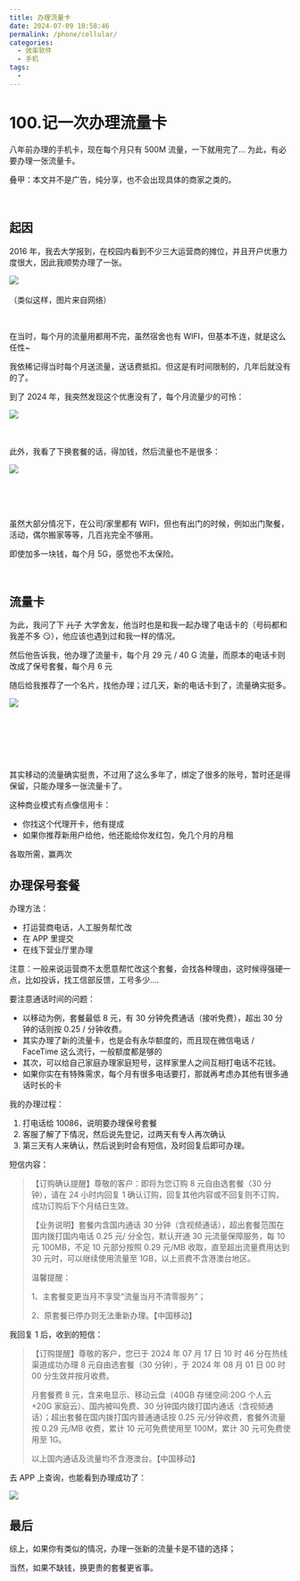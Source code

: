 ```yaml
---
title: 办理流量卡
date: 2024-07-09 10:58:46
permalink: /phone/cellular/
categories:
  - 效率软件
  - 手机
tags:
  - 
---
```




# 100.记一次办理流量卡

八年前办理的手机卡，现在每个月只有 500M 流量，一下就用完了...  为此，有必要办理一张流量卡。

‍叠甲：本文并不是广告，纯分享，也不会出现具体的商家之类的。

‍<!-- more -->

## 起因

2016 年，我去大学报到，在校园内看到不少三大运营商的摊位，并且开户优惠力度很大，因此我顺势办理了一张。

​![](https://image.peterjxl.com/blog/image-20240708222827-0wp0tyz.png)​

（类似这样，图片来自网络）

‍

在当时，每个月的流量用都用不完，虽然宿舍也有 WIFI，但基本不连，就是这么任性~

我依稀记得当时每个月送流量，送话费抵扣。但这是有时间限制的，几年后就没有的了。

到了 2024 年，我突然发现这个优惠没有了，每个月流量少的可怜：

​![](https://image.peterjxl.com/blog/image-20240708223133-ldeh9kq.png)​

‍

此外，我看了下换套餐的话，得加钱，然后流量也不是很多：

​![](https://image.peterjxl.com/blog/image-20240709100330-0oduii3.png)​

‍

‍

虽然大部分情况下，在公司/家里都有 WIFI，但也有出门的时候，例如出门聚餐，活动，偶尔搬家等等，几百兆完全不够用。

即使加多一块钱，每个月 5G，感觉也不太保险。

‍

## 流量卡

为此，我问了下 ~~儿子~~ 大学舍友，他当时也是和我一起办理了电话卡的（号码都和我差不多 😏），他应该也遇到过和我一样的情况。

然后他告诉我，他办理了流量卡，每个月 29 元 / 40 G 流量，而原本的电话卡则改成了保号套餐，每个月 6 元

随后给我推荐了一个名片，找他办理；过几天，新的电话卡到了，流量确实挺多。

​![](https://image.peterjxl.com/blog/image-20240709100930-uc55eyv.png)​

‍

‍

‍

其实移动的流量确实挺贵，不过用了这么多年了，绑定了很多的账号，暂时还是得保留，只能办理多一张流量卡了。

这种商业模式有点像信用卡：

* 你找这个代理开卡，他有提成
* 如果你推荐新用户给他，他还能给你发红包，免几个月的月租

‍各取所需，赢两次


## 办理保号套餐

办理方法：

* 打运营商电话，人工服务帮忙改
* 在 APP 里提交
* 在线下营业厅里办理

注意：一般来说运营商不太愿意帮忙改这个套餐，会找各种理由，这时候得强硬一点，比如投诉，找工信部反馈，工号多少....


要注意通话时间的问题：

* 以移动为例，套餐最低 8 元，有 30 分钟免费通话（接听免费），超出 30 分钟的话则按 0.25 / 分钟收费。
* 其实办理了新的流量卡，也是会有永华额度的，而且现在微信电话 / FaceTime 这么流行，一般额度都是够的
* 其次，可以给自己家庭办理家庭短号，这样家里人之间互相打电话不花钱。
* 如果你实在有特殊需求，每个月有很多电话要打，那就再考虑办其他有很多通话时长的卡


我的办理过程：

1. 打电话给 10086，说明要办理保号套餐
2. 客服了解了下情况，然后说先登记，过两天有专人再次确认
3. 第三天有人来确认，然后说到时会有短信，及时回复后即可办理。

短信内容：

> 【订购确认提醒】尊敬的客户：即将为您订购 8 元自由选套餐（30 分钟），请在 24 小时内回复 1 确认订购，回复其他内容或不回复则不订购，成功订购后下个月结日生效。
>
> 【业务说明】套餐内含国内通话 30 分钟（含视频通话），超出套餐范围在国内拨打国内电话 0.25 元/ 分全包，默认开通 30 元流量保障服务，每 10 元 100MB，不足 10 元部分按照 0.29 元/MB 收取，直至超出流量费用达到 30 元时，可以继续使用流量至 1GB，以上资费不含港澳台地区。
>
> 温馨提醒：
>
> 1、主套餐变更当月不享受“流量当月不清零服务”；
>
> 2、原套餐已停办则无法重新办理。【中国移动】


我回复 1 后，收到的短信：

> 【订购提醒】尊敬的客户，您已于 2024 年 07 月 17 日 10 时 46 分在热线渠道成功办理 8 元自由选套餐（30 分钟），于 2024 年 08 月 01 日 00 时 00 分生效并按月收费。
>
> 月套餐费 8 元，含来电显示、移动云盘（40GB 存储空间:20G 个人云 +20G 家庭云）、国内被叫免费、30 分钟国内拨打国内通话（含视频通话）；超出套餐在国内拨打国内普通通话按 0.25 元/分钟收费，套餐外流量按 0.29 元/MB 收费，累计 10 元可免费使用至 100M，累计 30 元可免费使用至 1G。
>
> 以上国内通话及流量均不含港澳台。【中国移动】



去 APP 上查询，也能看到办理成功了：

![](https://image.peterjxl.com/blog/image-20240717163032-dswg0pa.png)

## 最后

综上，如果你有类似的情况，办理一张新的流量卡是不错的选择；

当然，如果不缺钱，换更贵的套餐更省事。

